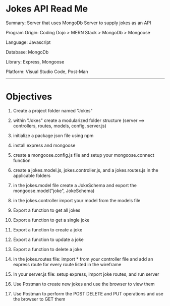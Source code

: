 # Jokes API Read Me

Sumnary: Server that uses MongoDb Server to supply jokes as an API

Program Origin: Coding Dojo > MERN Stack > MongoDb > Mongoose

Language: Javascript

Database: MongoDb

Library: Express, Mongoose

Platform: Visual Studio Code, Post-Man

------------

# Objectives

1. Create a project folder named "Jokes"

2. within "Jokes" create a modularized folder structure (server ==> controllers, routes, models, config, server.js)

3. initialize a package json file using npm

4. install express and mongoose

5. create a mongoose.config.js file and setup your mongoose.connect function

6. create a jokes.model.js, jokes.controller.js, and a jokes.routes.js in the applicable folders

7. in the jokes.model file create a JokeSchema and export the mongoose.model("joke", JokeSchema)

8. in the jokes.controller import your model from the models file

9. Export a function to get all jokes

10. Export a function to get a single joke

11. Export a function to create a joke

12. Export a function to update a joke

13. Export a function to delete a joke

14. in the jokes.routes file: import * from your controller file and add an express route for every route listed in the wireframe

15. In your server.js file: setup express, import joke routes, and run server

16. Use Postman to create new jokes and use the browser to view them

17. Use Postman to perform the POST DELETE and PUT operations and use the browser to GET them